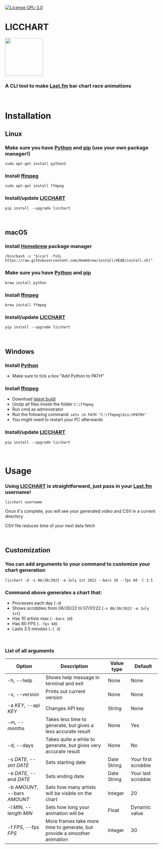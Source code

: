 [![License GPL-3.0](https://img.shields.io/github/license/Stelvey/LICCHART)](LICENSE)

# **LICCHART**

<img src="https://raw.githubusercontent.com/Stelvey/LICCHART/main/favicon.ico" width="125">

### A CLI tool to make [Last.fm](https://www.last.fm/) bar chart race animations

<br>

# **Installation**

## **Linux**

### Make sure you have [Python](https://www.python.org/downloads/) and [pip](https://pip.pypa.io/en/stable/installation/) (use your own package manager!)
```
sudo apt-get install python3
```

### Install [ffmpeg](https://www.ffmpeg.org/download.html)
```
sudo apt-get install ffmpeg
```

### Install/update [LICCHART](https://github.com/Stelvey/LICCHART)
```
pip install --upgrade licchart
```

<br>

## **macOS**

### Install [Homebrew](https://brew.sh/) package manager
```
/bin/bash -c "$(curl -fsSL https://raw.githubusercontent.com/Homebrew/install/HEAD/install.sh)"
```

### Make sure you have [Python](https://www.python.org/downloads/) and [pip](https://pip.pypa.io/en/stable/installation/)
```
brew install python 
```

### Install [ffmpeg](https://www.ffmpeg.org/download.html)
```
brew install ffmpeg
```

### Install/update [LICCHART](https://github.com/Stelvey/LICCHART)
```
pip install --upgrade licchart
```

<br>

## **Windows**

### Install [Python](https://www.python.org/downloads/)
* Make sure to tick a box "Add Python to PATH"

### Install [ffmpeg](https://www.ffmpeg.org/download.html)
* Download [latest build](https://www.gyan.dev/ffmpeg/builds/ffmpeg-git-full.7z)
* Unzip all files inside the folder `C:\ffmpeg`
* Run cmd as administrator
* Run the following command: `setx /m PATH "C:\ffmpeg\bin;%PATH%"`
* You might need to restart your PC afterwards

### Install/update [LICCHART](https://github.com/Stelvey/LICCHART)
```
pip install --upgrade licchart
```

<br>

# **Usage**

### Using [LICCHART](https://github.com/Stelvey/LICCHART) is straightforward, just pass in your [Last.fm](https://www.last.fm/) username!
```
licchart username
```
Once it's complete, you will see your generated video and CSV in a current directory

CSV file reduces time of your next data fetch

<br>

## **Customization**

### You can add arguments to your command to customize your chart generation
```
licchart -d -s 06/30/2022 -e July 1st 2022 --bars 10 --fps 60 -l 3.5
```
### Command above generates a chart that:
* Processes each day (`-d`)
* Shows scrobbles from 06/30/22 til 07/01/22 (`-s 06/30/2022 -e July 1st`)
* Has 10 artists max (`--bars 10`)
* Has 60 FPS (`--fps 60`)
* Lasts 3.5 minutes (`-l 3`)

<br>

### **List of all arguments**
| Option  | Description | Value type | Default |
| ------------- | ------------- | ------------- | ------------- |
| -h, --help  | Shows help message in terminal and exit  | None | None |
| -v, --version  | Prints out current version  | None | None |
| -a *KEY*, --api *KEY*  | Changes API key  | String | None |
| -m, --months  |  Takes less time to generate, but gives a less accurate result | None | Yes |
| -d, --days  | Takes quite a while to generate, but gives very accurate result  | None | No |
| -s *DATE*, --strt *DATE* | Sets starting date | Date String | Your first scrobble |
| -e *DATE*, --end *DATE* | Sets ending date | Date String | Your last scrobble |
| -b *AMOUNT*, --bars *AMOUNT* | Sets how many artists will be visible on the chart | Integer | 20 |
| -l *MIN*, --length *MIN* | Sets how long your animation will be | Float | Dynamic value |
| -f *FPS*, --fps *FPS* | More frames take more time to generate, but provide a smoother animation | Integer | 30 |